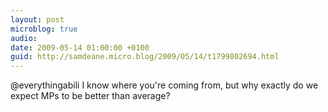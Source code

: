 ```yaml
---
layout: post
microblog: true
audio: 
date: 2009-05-14 01:00:00 +0100
guid: http://samdeane.micro.blog/2009/05/14/t1799802694.html
---
```

@everythingabili I know where you're coming from, but why exactly do we expect MPs to be better than average?
